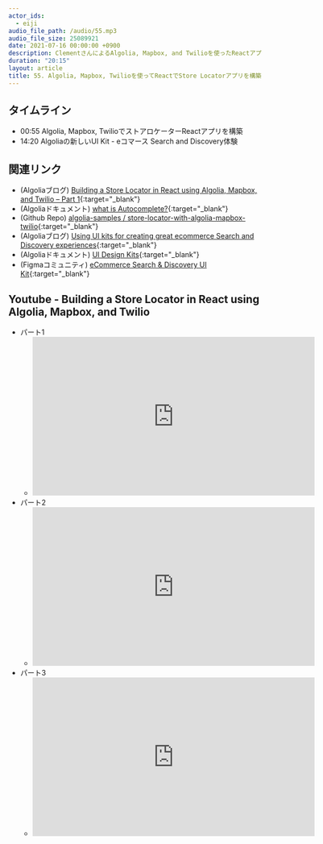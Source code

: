 ```yaml
---
actor_ids:
  - eiji
audio_file_path: /audio/55.mp3
audio_file_size: 25089921
date: 2021-07-16 00:00:00 +0900
description: ClementさんによるAlgolia, Mapbox, and Twilioを使ったReactアプリの開発、Algoliaのeコマース向けUI kit for Search and Discoveryについて話しました
duration: "20:15"
layout: article
title: 55. Algolia, Mapbox, Twilioを使ってReactでStore Locatorアプリを構築
---
```


## タイムライン

- 00:55 Algolia, Mapbox, TwilioでストアロケーターReactアプリを構築
- 14:20 Algoliaの新しいUI Kit - eコマース Search and Discovery体験

## 関連リンク

- (Algoliaブログ) [Building a Store Locator in React using Algolia, Mapbox, and Twilio – Part 1](https://www.algolia.com/blog/engineering/building-a-store-locator-in-react-using-algolia-mapbox-and-twilio-part-1/){:target="_blank"}
- (Algoliaドキュメント) [what is Autocomplete?](https://www.algolia.com/doc/ui-libraries/autocomplete/introduction/what-is-autocomplete/){:target="_blank"}
- (Github Repo) [algolia-samples / store-locator-with-algolia-mapbox-twilio](https://github.com/algolia-samples/store-locator-with-algolia-mapbox-twilio/){:target="_blank"}
- (Algoliaブログ) [Using UI kits for creating great ecommerce Search and Discovery experiences](https://www.algolia.com/blog/ecommerce/using-ui-kits-for-creating-great-ecommerce-search-and-discovery-experiences/){:target="_blank"}
- (Algoliaドキュメント) [UI Design Kits](https://www.algolia.com/doc/guides/solutions/ecommerce/ui-kits/){:target="_blank"}
- (Figmaコミュニティ) [eCommerce Search & Discovery UI Kit](https://www.figma.com/community/file/981543186947734892){:target="_blank"}
 
## Youtube - Building a Store Locator in React using Algolia, Mapbox, and Twilio 

- パート1
  - <iframe width="560" height="315" src="https://www.youtube.com/embed/KRzrHu_XVVY" title="YouTube video player" frameborder="0" allow="accelerometer; autoplay; clipboard-write; encrypted-media; gyroscope; picture-in-picture" allowfullscreen></iframe>
- パート2
  - <iframe width="560" height="315" src="https://www.youtube.com/embed/jyntg6hkKMs" title="YouTube video player" frameborder="0" allow="accelerometer; autoplay; clipboard-write; encrypted-media; gyroscope; picture-in-picture" allowfullscreen></iframe>
- パート3
  - <iframe width="560" height="315" src="https://www.youtube.com/embed/rKFMPYDwOn4" title="YouTube video player" frameborder="0" allow="accelerometer; autoplay; clipboard-write; encrypted-media; gyroscope; picture-in-picture" allowfullscreen></iframe>
